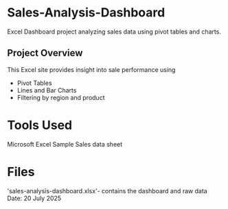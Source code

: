 # Sales-Analysis-Dashboard
Excel Dashboard project analyzing sales data using pivot tables and charts.
## Project Overview
This Excel site provides insight into sale performance using
- Pivot Tables
- Lines and Bar Charts
- Filtering by region and product
# Tools Used 
Microsoft Excel 
Sample Sales data sheet
# Files
'sales-analysis-dashboard.xlsx'- contains the dashboard and raw data 
Date: 20 July 2025
